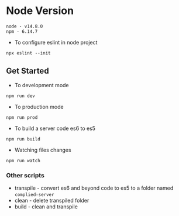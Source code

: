 # Node Version

```node
node - v14.8.0
npm - 6.14.7
```

- To configure eslint in node project

```shell
npx eslint --init
```

## Get Started

- To development mode

```shell
npm run dev
```

- To production mode

```shell
npm run prod
```

- To build a server code es6 to es5

```shell
npm run build
```

- Watching files changes

```shell
npm run watch
```

### Other scripts

- transpile - convert es6 and beyond code to es5 to a folder named `complied-server`
- clean - delete transpiled folder
- build - clean and transpile
